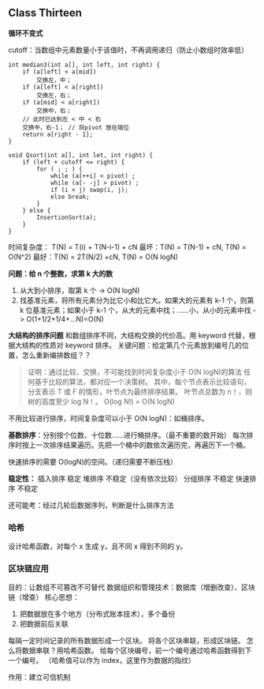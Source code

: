 ## Class Thirteen

**循环不变式**

cutoff：当数组中元素数量小于该值时，不再调用递归（防止小数组时效率低）

```
int median3(int a[], int left, int right) {
	if (a[left] < a[mid])
		交换左，中；
	if (a[left] < a[right])
		交换左，右；
	if (a[mid] < a[right])
		交换中，右；
	// 此时已达到左 < 中 < 右
	交换中，右-1； // 将pivot 放在端位
	return a[right - 1];
}
```

```
void Qsort(int a[], int let, int right) {
	if (left + cutoff <= right) {
		for ( ; ; ) {
			while (a[++i] < pivot) ;
			while (a[- -j] > pivot) ;
			if (i < j) swap(i, j);
			else break;
		}
	} else {
		InsertionSort(a);
	}
}
```

时间复杂度： T(N) = T(i) + T(N-i-1) + cN
最坏：T(N) = T(N-1) + cN, T(N) = O(N^2)
最好：T(N) = 2T(N/2) +cN, T(N) = O(N logN)

**问题：给 n 个整数，求第 k 大的数**

1. 从大到小排序，取第 k 个 -> O(N logN)
2. 找基准元素，将所有元素分为比它小和比它大。如果大的元素有 k-1 个，则第 k 位基准元素；如果小于 k-1 个，从大的元素中找；……小，从小的元素中找 -> O(1+1/2+1/4+…N)=O(N)

**大结构的排序问题**
和数组排序不同，大结构交换的代价高。用 keyword 代替，根据大结构的性质对 keyword 排序。
关键问题：给定第几个元素放到编号几的位置，怎么重新编排数组？？

> 证明：通过比较、交换，不可能找到时间复杂度小于 O(N logN)的算法
> 任何基于比较的算法，都对应一个决策树。
> 其中，每个节点表示比较语句，分支表示 T 或 F 的情形，叶节点为最终排序结果。
> 叶节点总数为 n！，则树的高度至少 log N！。
> O(log N!) = O(N logN)

不用比较进行排序，时间复杂度可以小于 O(N logN)：如桶排序。

**基数排序**：分别按个位数、十位数……进行桶排序。（最不重要的数开始）
每次排序时按上一次排序结果遍历。先把一个桶中的数依次遍历完，再遍历下一个桶。

快速排序的需要 O(logN)的空间。（递归需要不断压栈）

**稳定性：**
插入排序 稳定
堆排序 不稳定（没有依次比较）
分组排序 不稳定
快速排序 不稳定

还可能考：经过几轮后数据序列，判断是什么排序方法

### 哈希

设计哈希函数，对每个 x 生成 y，且不同 x 得到不同的 y。

### 区块链应用

目的：让数组不可篡改不可替代
数据组织和管理技术：数据库（增删改查）、区块链（增查）
核心思想：

1. 把数据放在多个地方（分布式账本技术），多个备份
2. 把数据前后关联

每隔一定时间记录的所有数据形成一个区块。
将各个区块串联，形成区块链。
怎么将数据串联？用哈希函数。
给每个区块编号，前一个编号通过哈希函数得到下一个编号。
（哈希值可以作为 index，这里作为数据的指纹）

作用：建立可信机制
